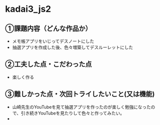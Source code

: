 # kadai3_js2

## ①課題内容（どんな作品か）
- メモ帳アプリをいじってデスノートにした
- 抽選アプリを作成した後、色々増築してデスルーレットにした
​
## ②工夫した点・こだわった点
- 楽しく作る
​
## ③難しかった点・次回トライしたいこと(又は機能)
- 山崎先生のYouTubeを見て抽選アプリを作ったのが楽しく勉強になったので、引き続きYouTubeを見たりして色々と作ってみたい。
- 
​

